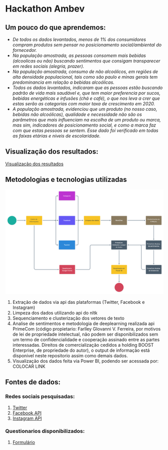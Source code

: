 # Hackathon Ambev

## Um pouco do que aprendemos:

 * *De todos os dados levantados, menos de 1% dos consumidores compram produtos sem pensar no posicionamento social/ambiental do fornecedor.*
 * *Na população amostrada, as pessoas consomem mais bebidas (alcoolicas ou não) buscando sentimentos que consigam transparecer em redes sociais (alegria, prazer).*
 * *Na população amostrada, consumo de não alcoólicos, em regiões de alta densidade populacional, tais como são paulo e minas gerais tem predominancia em relação a bebidas alcoólicas.*
 * *Todos os dados levantados, indicaram que as pessoas estão buscando padrão de vida mais saudável e, que tem maior preferencia por sucos, bebidas energéticas e infusões (chá e café), o que nos leva a crer que estas serão as categorias com maior taxa de crescimento em 2020.*
 * *A população amostrada, evidenciou que um produto (no nosso caso, bebidas não alcoólicas), qualidade e necessidade não são os parâmetros que mais influenciam na escolha de um produto ou marca, mas sim, indicadores de posicionamento social, e como a marca faz com que estas pessoas se sentem. Esse dado foi verificado em todas as faixas etárias e níveis de escolaridade.*


## Visualização dos resultados:

[Visualização dos resultados](https://app.powerbi.com/view?r=eyJrIjoiMGUwOTczZmItODJkYi00NjI1LWEzNDUtOWIwY2E0YWYyODFhIiwidCI6IjU0NTllNjc3LTMxODctNDQ5My1hZjJlLTY1MDhjYTYxYjBjNiJ9&embedImagePlaceholder=true)


## Metodologias e tecnologias utilizadas

![Fluxo do processo](https://github.com/giovannifarlley/hackathon_ambev/blob/master/dataseeker-flow.png?raw=true)

  1. Extração de dados via api das plataformas (Twitter, Facebook e Instagram)
  2. Limpeza dos dados utilizando api do nltk 
  3. Sequenciamento e clusterização dos vetores de texto
  4. Analise de sentimentos e metodologia de deeplearning realizada api PrimeCom (código propietario: Farlley GIovanni V. Ferreira, por motivos de lei de propriedade intelectual, não podem ser disponibilizados sem um termo de confidencialidade e cooperação assinado entre as partes interessadas. Direitos de comercialização cedidos a holding BOOST Enterprise, de propriedade do autor), o output de informação está disponivel neste repositorio assim como demais dados.
  5. Visualização dos dados feita via Power BI, podendo ser acessada por: COLOCAR LINK

## Fontes de dados:

### Redes sociais pesquisadas:
  
  1. [Twitter](http://docs.tweepy.org/en/latest/)
  2. [Facebook API](https://www.crummy.com/software/BeautifulSoup/bs4/doc)
  3. [Instagram API](https://www.crummy.com/software/BeautifulSoup/bs4/doc)
  
### Questionarios disponibilizados:

  1. [Formulário](https://docs.google.com/forms/d/e/1FAIpQLSeffZeaIeeDw20gq7DpDCrQv8zeIyPaWjWN8R9elR6CRhL_FA/viewform)
  
  
